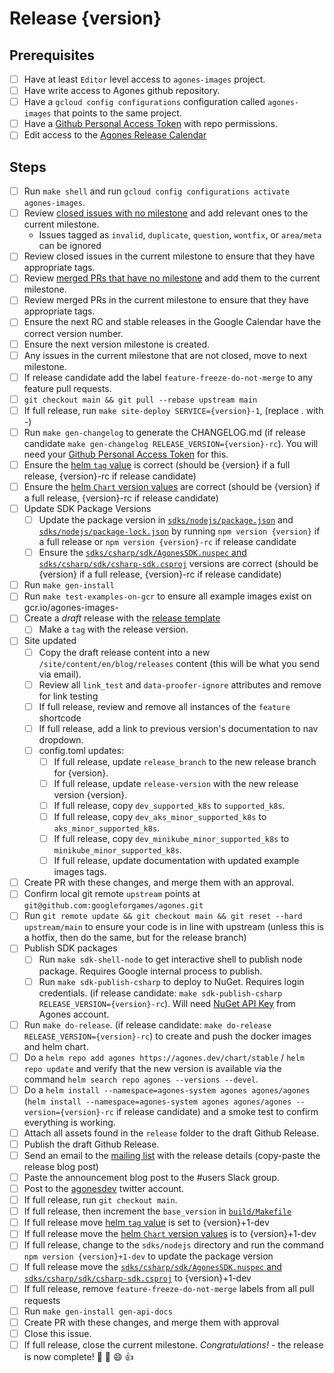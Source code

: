 # Release {version}

<!--
This is the release issue template. Make a copy of the markdown in this page
and copy it into a release issue. Fill in relevant values, found inside {}

*** VERSION SHOULD BE IN THE FORMAT OF 1.x.x NOT v1.x.x ***
!-->

## Prerequisites

- [ ] Have at least `Editor` level access to `agones-images` project.
- [ ] Have write access to Agones github repository.
- [ ] Have a `gcloud config configurations` configuration called `agones-images` that points to the same project.
- [ ] Have a [Github Personal Access Token](https://github.com/settings/tokens) with repo permissions.
- [ ] Edit access to the [Agones Release Calendar](https://calendar.google.com/calendar/u/0?cid=Z29vZ2xlLmNvbV84MjhuOGYxOGhmYnRyczR2dTRoMXNrczIxOEBncm91cC5jYWxlbmRhci5nb29nbGUuY29t)

## Steps

- [ ] Run `make shell` and run `gcloud config configurations activate agones-images`.
- [ ] Review [closed issues with no milestone](https://github.com/googleforgames/agones/issues?q=is%3Aissue+is%3Aclosed+no%3Amilestone++-label%3Ainvalid+-label%3Aduplicate+-label%3Aquestion+-label%3Awontfix++-label%3Aarea%2Fmeta) and add relevant ones to the current milestone.
  - Issues tagged as `invalid`, `duplicate`, `question`, `wontfix`, or `area/meta` can be ignored
- [ ] Review closed issues in the current milestone to ensure that they have appropriate tags.
- [ ] Review [merged PRs that have no milestone](https://github.com/googleforgames/agones/pulls?q=is%3Apr+is%3Amerged+no%3Amilestone+) and add them to the current milestone.
- [ ] Review merged PRs in the current milestone to ensure that they have appropriate tags.
- [ ] Ensure the next RC and stable releases in the Google Calendar have the correct version number.
- [ ] Ensure the next version milestone is created.
- [ ] Any issues in the current milestone that are not closed, move to next milestone.
- [ ] If release candidate add the label `feature-freeze-do-not-merge` to any feature pull requests.
- [ ] `git checkout main && git pull --rebase upstream main`
- [ ] If full release, run `make site-deploy SERVICE={version}-1`, (replace . with -)
- [ ] Run `make gen-changelog` to generate the CHANGELOG.md (if release candidate 
  `make gen-changelog RELEASE_VERSION={version}-rc`). You will need your 
  [Github Personal Access Token](https://github.com/settings/tokens) for this.
- [ ] Ensure the [helm `tag` value][values] is correct (should be {version} if a full release, {version}-rc if release candidate)
- [ ] Ensure the [helm `Chart` version values][chart] are correct (should be {version} if a full release, {version}-rc if release candidate)
- [ ] Update SDK Package Versions
    - [ ] Update the package version in [`sdks/nodejs/package.json`][package.json] and [`sdks/nodejs/package-lock.json`][package-lock.json] by running `npm version {version}` if a full release or `npm version {version}-rc` if release candidate
    - [ ] Ensure the [`sdks/csharp/sdk/AgonesSDK.nuspec` and `sdks/csharp/sdk/csharp-sdk.csproj`][csharp] versions are correct (should be {version} if a full release, {version}-rc if release candidate)
- [ ] Run `make gen-install`
- [ ] Run `make test-examples-on-gcr` to ensure all example images exist on gcr.io/agones-images-
- [ ] Create a *draft* release with the [release template][release-template]
  - [ ] Make a `tag` with the release version.
- [ ] Site updated
  - [ ] Copy the draft release content into a new `/site/content/en/blog/releases` content (this will be what you send via email). 
  - [ ] Review all `link_test` and `data-proofer-ignore` attributes and remove for link testing
  - [ ] If full release, review and remove all instances of the `feature` shortcode
  - [ ] If full release, add a link to previous version's documentation to nav dropdown.
  - [ ] config.toml updates:
    - [ ] If full release, update `release_branch` to the new release branch for {version}.
    - [ ] If full release, update `release-version` with the new release version {version}.
    - [ ] If full release, copy `dev_supported_k8s` to `supported_k8s`.
    - [ ] If full release, copy `dev_aks_minor_supported_k8s` to `aks_minor_supported_k8s`.
    - [ ] If full release, copy `dev_minikube_minor_supported_k8s` to `minikube_minor_supported_k8s`.
    - [ ] If full release, update documentation with updated example images tags.
- [ ] Create PR with these changes, and merge them with an approval.
- [ ] Confirm local git remote `upstream` points at `git@github.com:googleforgames/agones.git`
- [ ] Run `git remote update && git checkout main && git reset --hard upstream/main` to ensure your code is in line 
   with upstream  (unless this is a hotfix, then do the same, but for the release branch)
- [ ] Publish SDK packages
   - [ ] Run `make sdk-shell-node` to get interactive shell to publish node package. Requires Google internal process
     to publish.
   - [ ] Run `make sdk-publish-csharp` to deploy to NuGet. Requires login credentials. (if release candidate: 
   `make sdk-publish-csharp RELEASE_VERSION={version}-rc`).
   Will need [NuGet API Key](https://www.nuget.org/account/apikeys) from Agones account.
- [ ] Run `make do-release`. (if release candidate: `make do-release RELEASE_VERSION={version}-rc`) to create and push the docker images and helm chart.
- [ ] Do a `helm repo add agones https://agones.dev/chart/stable` / `helm repo update` and verify that the new
 version is available via the command `helm search repo agones --versions --devel`.
- [ ] Do a `helm install --namespace=agones-system agones agones/agones` 
    (`helm install --namespace=agones-system agones agones/agones --version={version}-rc` if release candidate) and a smoke test to confirm everything is working.
- [ ] Attach all assets found in the `release` folder to the draft Github Release.
- [ ] Publish the draft Github Release.
- [ ] Send an email to the [mailing list][list] with the release details (copy-paste the release blog post)
- [ ] Paste the announcement blog post to the #users Slack group.
- [ ] Post to the [agonesdev](https://twitter.com/agonesdev) twitter account.
- [ ] If full release, run `git checkout main`.
- [ ] If full release, then increment the `base_version` in [`build/Makefile`][build-makefile]
- [ ] If full release move [helm `tag` value][values] is set to {version}+1-dev
- [ ] If full release move the [helm `Chart` version values][chart] is to {version}+1-dev
- [ ] If full release, change to the `sdks/nodejs` directory and run the command `npm version {version}+1-dev` to update the package version
- [ ] If full release move the [`sdks/csharp/sdk/AgonesSDK.nuspec` and `sdks/csharp/sdk/csharp-sdk.csproj`][csharp] to {version}+1-dev
- [ ] If full release, remove `feature-freeze-do-not-merge` labels from all pull requests
- [ ] Run `make gen-install gen-api-docs`
- [ ] Create PR with these changes, and merge them with approval
- [ ] Close this issue.
- [ ] If full release, close the current milestone. *Congratulations!* - the release is now complete! :tada: :clap: :smile: :+1:

[values]: https://github.com/googleforgames/agones/blob/main/install/helm/agones/values.yaml#L33
[chart]: https://github.com/googleforgames/agones/blob/main/install/helm/agones/Chart.yaml
[list]: https://groups.google.com/forum/#!forum/agones-discuss
[release-template]: https://github.com/googleforgames/agones/blob/main/docs/governance/templates/release.md
[build-makefile]: https://github.com/googleforgames/agones/blob/main/build/Makefile
[package.json]: https://github.com/googleforgames/agones/blob/main/sdks/nodejs/package.json
[package-lock.json]: https://github.com/googleforgames/agones/blob/main/sdks/nodejs/package-lock.json
[csharp]: https://github.com/googleforgames/agones/blob/main/sdks/csharp/sdk/
